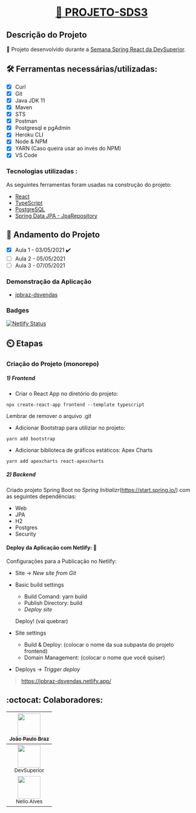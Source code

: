 <h1 align="center">
    <a href="https://github.com/jpbraz/projeto-sds3">🔗 PROJETO-SDS3
</a>
</h1>

## Descrição do Projeto
🚀 Projeto desenvolvido durante a [Semana Spring React da DevSuperior](https://github.com/devsuperior/sds3).

## 🛠 Ferramentas necessárias/utilizadas:
- [x] Curl
- [x] Git
- [x] Java JDK 11
- [x] Maven
- [x] STS
- [x] Postman
- [x] Postgresql e pgAdmin
- [x] Heroku CLI
- [x] Node & NPM
- [x] YARN (Caso queira usar ao invés do NPM)
- [x] VS Code

### Tecnologias utilizadas :

As seguintes ferramentas foram usadas na construção do projeto:

- [React](https://pt-br.reactjs.org/)
- [TypeScript](https://www.typescriptlang.org/)
- [PostgreSQL](https://www.postgresql.org/)
- [Spring Data JPA - JpaRepository](https://spring.io/)


## 🏃 Andamento do Projeto
- [x] Aula 1 - 03/05/2021 :heavy_check_mark:
- [ ] Aula 2 - 05/05/2021
- [ ] Aula 3 - 07/05/2021

### Demonstração da Aplicação
- [jpbraz-dsvendas](https://jpbraz-dsvendas.netlify.app/)


### Badges
[![Netlify Status](https://api.netlify.com/api/v1/badges/a40749b2-82ce-4ff6-8d49-504aeba8e5e8/deploy-status)](https://app.netlify.com/sites/jpbraz-dsvendas/deploys)

## ⏲️ Etapas
### Criação do Projeto (monorepo)
   ##### 1) Frontend
   - Criar o React App no diretório do projeto:
   
   `npx create-react-app frontend --template typescript`
        
   Lembrar de remover o arquivo .git
   
   - Adicionar Bootstrap para utiliziar no projeto:
   
   `yarn add bootstrap`
   
   - Adicionar biblioteca de gráficos estáticos: Apex Charts
   
   `yarn add apexcharts react-apexcharts`

   ##### 2) Backend
   Criado projeto Spring Boot no *Spring Initializr*(https://start.spring.io/) com as seguintes dependências:
   - Web
   - JPA
   - H2
   - Postgres
   - Security
    
   #### Deploy da Aplicação com Netlify: :dash:
   Configurações para a Publicação no Netlify:
   - Site -> *New site from Git*
        
   - Basic build settings
        - Build Comand: yarn build
        - Publish Directory: build
        - *Deploy site*
        
        Deploy! (vai quebrar)
   - Site settings
        - Build & Deploy: (colocar o nome da sua subpasta do projeto frontend)
        - Domain Management: (colocar o nome que você quiser)
   - Deploys -> *Trigger deploy*
   > https://jpbraz-dsvendas.netlify.app/

## :octocat: Colaboradores:
[<img src="https://avatars.githubusercontent.com/u/49927924?s=200&v=4" width=60 > <br> <sub> João Paulo Braz </sub>](https://github.com/jpbraz) |
| :---: | 
[<img src="https://avatars.githubusercontent.com/u/66876849?s=200&v=4" width=60 > <br> <sub> DevSuperior </sub>](https://github.com/devsuperior) |
[<img src="https://avatars.githubusercontent.com/u/13897257?s=200&v=4" width=60 > <br> <sub> Nelio Alves </sub>](https://github.com/acenelio) |

